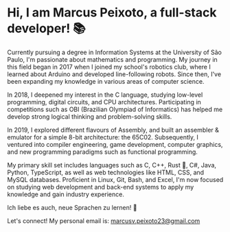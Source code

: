 # Hi, I am Marcus Peixoto, a full-stack developer! 📚

Currently pursuing a degree in Information Systems at the University of São Paulo, I'm passionate about mathematics and programming. My journey in this field began in 2017 when I joined my school's robotics club, where I learned about Arduino and developed line-following robots. Since then, I've been expanding my knowledge in various areas of computer science.

In 2018, I deepened my interest in the C language, studying low-level programming, digital circuits, and CPU architectures. Participating in competitions such as OBI (Brazilian Olympiad of Informatics) has helped me develop strong logical thinking and problem-solving skills.

In 2019, I explored different flavours of Assembly, and built an assembler & emulator for a simple 8-bit architecture: the 65C02. Subsequently, I ventured into compiler engineering, game development, computer graphics, and new programming paradigms such as functional programming.

My primary skill set includes languages such as C, C++, Rust 🦀, C#, Java, Python, TypeScript, as well as web technologies like HTML, CSS, and MySQL databases. Proficient in Linux, Git, Bash, and Excel, I'm now focused on studying web development and back-end systems to apply my knowledge and gain industry experience.

Ich liebe es auch, neue Sprachen zu lernen! 💬

Let's connect! My personal email is: marcusv.peixoto23@gmail.com

<!--
**MarcusPeixe/MarcusPeixe** is a ✨ _special_ ✨ repository because its `README.md` (this file) appears on your GitHub profile.

Here are some ideas to get you started:

- 🔭 I’m currently working on ...
- 🌱 I’m currently learning ...
- 👯 I’m looking to collaborate on ...
- 🤔 I’m looking for help with ...
- 💬 Ask me about ...
- 📫 How to reach me: ...
- 😄 Pronouns: ...
- ⚡ Fun fact: ...
-->
